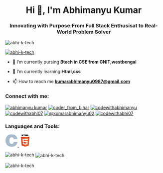 <h1 align="center">Hi 👋, I'm Abhimanyu Kumar</h1>
<h3 align="center">Innovating with Purpose:From Full Stack Enthusisat to Real-World Problem Solver</h3>

<p align="left"> <img src="https://komarev.com/ghpvc/?username=abhi-k-tech&label=Profile%20views&color=0e75b6&style=flat" alt="abhi-k-tech" /> </p>

<p align="left"> <a href="https://github.com/ryo-ma/github-profile-trophy"><img src="https://github-profile-trophy.vercel.app/?username=abhi-k-tech" alt="abhi-k-tech" /></a> </p>

- 🔭 I’m currently pursing **Btech in CSE from GNIT,westbengal**

- 🌱 I’m currently learning **Html,css**

- 📫 How to reach me **kumarabhimanyu0987@gmail.com**

<h3 align="left">Connect with me:</h3>
<p align="left">
<a href="https://linkedin.com/in/abhimanyu kumar" target="blank"><img align="center" src="https://raw.githubusercontent.com/rahuldkjain/github-profile-readme-generator/master/src/images/icons/Social/linked-in-alt.svg" alt="abhimanyu kumar" height="30" width="40" /></a>
<a href="https://instagram.com/coder_from_bihar" target="blank"><img align="center" src="https://raw.githubusercontent.com/rahuldkjain/github-profile-readme-generator/master/src/images/icons/Social/instagram.svg" alt="coder_from_bihar" height="30" width="40" /></a>
<a href="https://www.youtube.com/c/codewithabhimanyu" target="blank"><img align="center" src="https://raw.githubusercontent.com/rahuldkjain/github-profile-readme-generator/master/src/images/icons/Social/youtube.svg" alt="codewithabhimanyu" height="30" width="40" /></a>
<a href="https://www.leetcode.com/codewithabhi07" target="blank"><img align="center" src="https://raw.githubusercontent.com/rahuldkjain/github-profile-readme-generator/master/src/images/icons/Social/leet-code.svg" alt="codewithabhi07" height="30" width="40" /></a>
<a href="https://www.hackerearth.com/@kumarabhimanyu02" target="blank"><img align="center" src="https://raw.githubusercontent.com/rahuldkjain/github-profile-readme-generator/master/src/images/icons/Social/hackerearth.svg" alt="@kumarabhimanyu02" height="30" width="40" /></a>
<a href="https://auth.geeksforgeeks.org/user/codewithabhi07" target="blank"><img align="center" src="https://raw.githubusercontent.com/rahuldkjain/github-profile-readme-generator/master/src/images/icons/Social/geeks-for-geeks.svg" alt="codewithabhi07" height="30" width="40" /></a>
</p>

<h3 align="left">Languages and Tools:</h3>
<p align="left"> <a href="https://www.cprogramming.com/" target="_blank" rel="noreferrer"> <img src="https://raw.githubusercontent.com/devicons/devicon/master/icons/c/c-original.svg" alt="c" width="40" height="40"/> </a> <a href="https://www.w3.org/html/" target="_blank" rel="noreferrer"> <img src="https://raw.githubusercontent.com/devicons/devicon/master/icons/html5/html5-original-wordmark.svg" alt="html5" width="40" height="40"/> </a> </p>

<p><img align="left" src="https://github-readme-stats.vercel.app/api/top-langs?username=abhi-k-tech&show_icons=true&locale=en&layout=compact" alt="abhi-k-tech" /></p>

<p>&nbsp;<img align="center" src="https://github-readme-stats.vercel.app/api?username=abhi-k-tech&show_icons=true&locale=en" alt="abhi-k-tech" /></p>

<p><img align="center" src="https://github-readme-streak-stats.herokuapp.com/?user=abhi-k-tech&" alt="abhi-k-tech" /></p>
